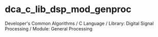 # dca_c_lib_dsp_mod_genproc
Developer's Common Algorithms / C Language / Library: Digital Signal Processing / Module: General Processing

